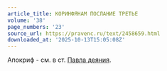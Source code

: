```yaml
---
article_title: КОРИНФЯНАМ ПОСЛАНИЕ ТРЕТЬЕ
volume: '38'
page_numbers: '23'
source_url: https://pravenc.ru/text/2458659.html
downloaded_at: '2025-10-13T15:05:08Z'
---
```


Апокриф - см. в ст. [Павла деяния](<https://pravenc.ru/text/Павла деяния.html>).
